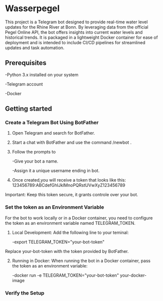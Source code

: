 # Wasserpegel
This project is a Telegram bot designed to provide real-time water level updates for the Rhine River at Bonn. By leveraging data from the official Pegel Online API, the bot offers insights into current water levels and historical trends. It is packaged in a lightweight Docker container for ease of deployment and is intended to include CI/CD pipelines for streamlined updates and task automation.

## Prerequisites
-Python 3.x installed on your system

-Telegram account

-Docker

## Getting started

### Create a Telegram Bot Using BotFather

1. Open Telegram and search for BotFather.
2. Start a chat with BotFather and use the command /newbot .
3. Follow the prompts to
   
     -Give your bot a name.
  
     -Assign it a unique username ending in bot.
  
5. Once created,you will receive a token that looks like this: 123456789:ABCdefGhIJklMnoPQRstUVwXyZ123456789

Important: Keep this token secure, it grants controle over your bot.

### Set the token as an Environment Variable

For the bot to work locally or in a Docker container, you need to configure the token as an environment variable named TELEGRAM_TOKEN.

1. Local Development: Add the following line to your teminal:

	-export TELEGRAM_TOKEN="your-bot-token"

Replace your-bot-token with the token provided by BotFather.

2. Running in Docker: When running the bot in a Docker container, pass the token as an environment variable: 

	-docker run -e TELEGRAM_TOKEN="your-bot-token" your-docker-image

### Verify the Setup


